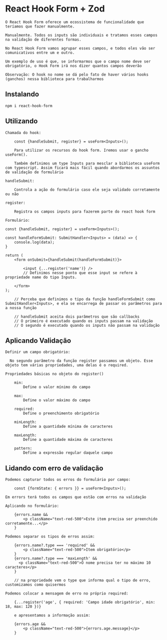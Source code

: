 # React Hook Form + Zod 

    O React Hook Form oferece um ecossistema de funcionalidade que teríamos que fazer manualmente.

    Manualmente. Todos os inputs são individuais e tratamos esses campos na validação de diferentes formas.

    No React Hook Form vamos agrupar esses campos, e todos eles vão ser comunicativos entre um e outro.

    Um exemplo de uso é que, se informarmos que o campo nome deve ser obrigatório, o Hook Form irá nos dizer quantos campos deverão

    Observação: O hook no nome se dá pelo fato de haver vários hooks (ganchos) nessa biblioteca para trabalharmos

## Instalando

    npm i react-hook-form

## Utilizando

    Chamada do hook:

        const {handleSubmit, register} = useForm<Inputs>();

        Para utilizar os recursos do hook form. Iremos usar o gancho useForm().

        Também definimos um type Inputs para mesclar a biblioteca useForm com typescript. Assim ficará mais fácil quando abordarmos os assuntos de validação de formulário

    handleSubmit:

        Controla a ação do formulário caso ele seja validado corretamente ou não

    register:

        Registra os campos inputs para fazerem parte do react hook form

    Formulário:

    const {handleSubmit, register} = useForm<Inputs>();

    const handleFormSubmit: SubmitHandler<Inputs> = (data) => {
        console.log(data);
    }

    return (
        <form onSubmit={handleSubmit(handleFormSubmit)}>

            <input {...register('name')} />
            // Definimos nesse ponto que esse input se refere à propriedade name do tipo Inputs.
        
        </form>
    );

        // Perceba que definimos o tipo da função handleFormSubmit como SubmitHandler<Inputs>, e ela se encarrega de passar os parâmetros para a nossa função

        // handleSubmit aceita dois parâmetros que são callbacks
        // O primeiro é executado quando os inputs passam na validação
        // O segundo é executado quando os inputs não passam na validação

## Aplicando Validação

    Definir um campo obrigatório:

      No segundo parâmetro da função register passamos um objeto. Esse objeto tem várias propriedades, uma delas é o required.

    Propriedades básicas no objeto do register()

        min:
            Define o valor mínimo do campo
        
        max: 
            Define o valor máximo do campo

        required:
            Define o preenchimento obrigatório

        minLength:
            Define a quantidade mínima de caracteres

        maxLength:
            Define a quantidade máxima de caracteres

        pattern:
            Define a expressão regular daquele campo

## Lidando com erro de validação

    Podemos capturar todos os erros do formulário por campo:

        const {formState: { errors }} = useForm<Inputs>();

    Em errors terá todos os campos que estão com erros na validação

    Aplicando no formulário:

        {errors.name && 
            <p className="text-red-500">Este item precisa ser preenchido corretamente...</p>
        }

    Podemos separar os tipos de erros assim:

        {errors.name?.type === 'required' && 
            <p className="text-red-500">Item obrigatório</p> 
        }
        {errors.name?.type === 'maxLength' && 
          <p className="text-red-500">O nome precisa ter no máximo 10 caracteres</p>
        }

        // na propriedade vem o type que informa qual o tipo de erro, customizamos como quisermos

    Podemos colocar a mensagem de erro no próprio required:

        {...register('age', { required: 'Campo idade obrigatório', min: 18, max: 120 })}

        e apresentamos a informação assim:

        {errors.age && 
            <p className="text-red-500">{errors.age.message}</p>
        }
